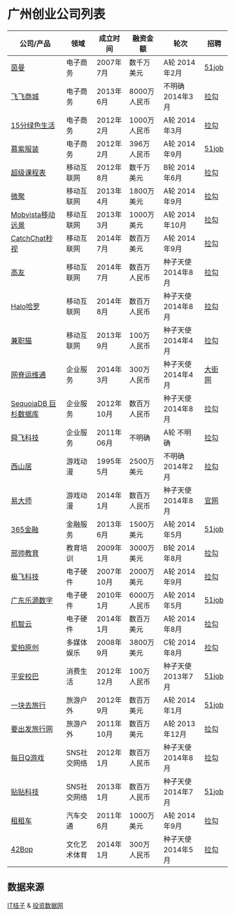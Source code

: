 # 广州创业公司列表


| 公司/产品 | 领域 | 成立时间 | 融资金额 | 轮次 | 招聘 |
| ------- | --- | ------- | ------ | ---- | --- |
| [茵曼](http://itjuzi.com/company/8723) | 电子商务 | 2007年7月 | 数千万美元 | A轮 2014年2月 | [51job](http://search.51job.com/list/co,c,2407967,000000,10,1.html) |
| [飞飞商城](http://itjuzi.com/company/5443) | 电子商务 | 2013年6月 | 8000万人民币 | 不明确 2014年3月 | [拉勾](http://www.lagou.com/gongsi/4232.html) |
| [15分绿色生活](http://itjuzi.com/company/5455) | 电子商务 | 2012年2月 | 1000万人民币 | A轮 2014年3月 | [拉勾](http://www.lagou.com/gongsi/23539.html) |
| [慕紫服装](http://itjuzi.com/company/13348) | 电子商务 | 2012年2月 | 396万人民币 | A轮 2014年9月 | [51job](http://search.51job.com/list/co,c,2540028,000000,10,1.html) |
| [超级课程表](http://itjuzi.com/company/941) | 移动互联网 | 2012年8月 | 数千万美元 | B轮 2014年6月 | [拉勾](http://www.lagou.com/gongsi/1301.html) |
| [微聚](http://itjuzi.com/company/1095) | 移动互联网 | 2013年4月 | 1800万美元 | A轮 2014年9月 | [拉勾](http://www.lagou.com/gongsi/7473.html) |
| [Mobvista移动远景](http://itjuzi.com/company/14127) | 移动互联网 | 2013年3月 | 1000万美元 | A轮 2014年10月 | [拉勾](http://www.lagou.com/gongsi/22045.html) |
| [CatchChat秒视](http://itjuzi.com/company/12383) | 移动互联网 | 2014年7月 | 数百万美元 | A轮 2014年9月 | [拉勾](http://www.lagou.com/gongsi/35084.html) |
| [高友](http://itjuzi.com/company/13484) | 移动互联网 | 2014年7月 | 数百万人民币 | 种子天使 2014年8月 | [拉勾](http://www.lagou.com/gongsi/28952.html) |
| [Halo哈罗](http://itjuzi.com/company/13487) |移动互联网 | 2014年8月 | 数百万人民币 | 种子天使 2014年8月 | [拉勾](http://www.lagou.com/gongsi/15505.html) |
| [兼职猫](http://itjuzi.com/company/4103) | 移动互联网 | 2013年9月 | 100万人民币 | 种子天使 2014年4月 | [拉勾](http://www.lagou.com/gongsi/6356.html) |
| [网脊运维通](http://itjuzi.com/company/9671) | 企业服务 | 2014年3月 | 300万人民币 | 种子天使 2014年4月 | [大街网](http://www.dajie.com/corp/4117297) |
| [SequoiaDB 巨杉数据库](http://itjuzi.com/company/6991) | 企业服务 | 2012年10月 | 数百万人民币 | 种子天使 2014年8月 | [拉勾](http://www.lagou.com/gongsi/7695.html) |
| [舜飞科技](http://itjuzi.com/company/2697) | 企业服务 | 2011年06月 | 不明确 | A轮 不明确 | [拉勾](http://www.lagou.com/gongsi/5806.html) |
| [西山居](http://itjuzi.com/company/8833) | 游戏动漫 | 1995年5月 | 2500万美元 | 不明确 2014年2月 | [拉勾](http://www.lagou.com/gongsi/7816.html) |
| [易大师](http://itjuzi.com/company/12552) | 游戏动漫 | 2014年1月 | 数百万人民币 | 种子天使 2014年8月 | [官网](http://yidashi.cn/about.php?aid=6&catid=1) |
| [365金融](http://itjuzi.com/company/10753) | 金融服务 | 2013年6月 | 1500万美元 | A轮 2014年5月 | [51job](http://search.51job.com/list/co,c,2847998,000000,10,1.html) |
| [邢帅教育](http://itjuzi.com/company/1766) | 教育培训 | 2009年1月 | 3000万美元 | B轮 2014年8月 | [拉勾](http://www.lagou.com/gongsi/7250.html) |
| [极飞科技](http://itjuzi.com/company/13298) | 电子硬件 | 2007年10月 | 2000万美元 | A轮 2014年9月 | [拉勾](http://www.lagou.com/gongsi/20999.html) |
| [广东乐源数字](http://itjuzi.com/company/7107) | 电子硬件 | 2010年1月 | 6000万人民币 | A轮 2014年5月 | [51job](http://search.51job.com/list/co,c,2790582,000000,10,1.html) |
| [机智云](http://itjuzi.com/company/8205) | 电子硬件 | 2014年1月 | 数百万美元 | A轮 2014年8月 | [拉勾](http://www.lagou.com/gongsi/6921.html) |
| [爱拍原创](http://itjuzi.com/company/1611) | 多媒体娱乐 | 2008年9月 | 3800万美元 | C轮 2014年8月 | [拉勾](http://www.lagou.com/gongsi/112.html) |
| [平安校巴](http://itjuzi.com/company/12730) | 消费生活 | 2012年12月 | 100万人民币 | 种子天使 2013年7月 | [51job](http://search.51job.com/list/co,c,3027905,000000,10,1.html) |
| [一块去旅行](http://itjuzi.com/company/1119) | 旅游户外 | 2012年9月 | 数百万美元 | A轮 2014年1月| [51job](http://search.51job.com/list/co,c,2906059,000000,10,1.html) |
| [要出发旅行网](http://itjuzi.com/company/2549) | 旅游户外 | 2011年10月 | 数百万美元 | A轮 2013年12月| [拉勾](http://www.lagou.com/gongsi/12195.html) |
| [每日Q游戏](http://itjuzi.com/company/5712) | SNS社交网络 |2012年1月 | 数百万人民币 | 种子天使 2014年8月 | [拉勾](http://www.lagou.com/gongsi/25626.html) |
| [贴贴科技](http://itjuzi.com/company/5997) | SNS社交网络 | 2013年1月 | 数百万人民币 | 种子天使 2014年7月 | [51job](http://search.51job.com/list/co,c,3187079,000000,10,1.html) |
| [租租车](http://itjuzi.com/company/736) | 汽车交通 | 2011年6月 | 1000万美元 | A轮 2014年9月 | [拉勾](http://www.lagou.com/gongsi/14059.html) |
| [42Bop](http://itjuzi.com/company/8407) | 文化艺术体育 | 2014年1月 | 300万人民币 | 种子天使 2014年5月 | [拉勾](http://www.lagou.com/gongsi/7638.html) |


## 数据来源

[IT桔子](http://itjuzi.com/) & [投资数据网](http://touzishuju.com/)

